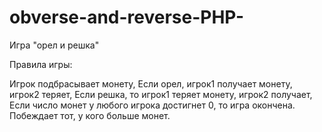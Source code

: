 # obverse-and-reverse-PHP-

Игра "орел и решка"

Правила игры:

Игрок подбрасывает монету,
Если орел, игрок1 получает монету, игрок2 теряет,
Если решка, то игрок1 теряет монету, игрок2 получает,
Если число монет у любого игрока достигнет 0, то игра окончена.
Побеждает тот, у кого больше монет.
